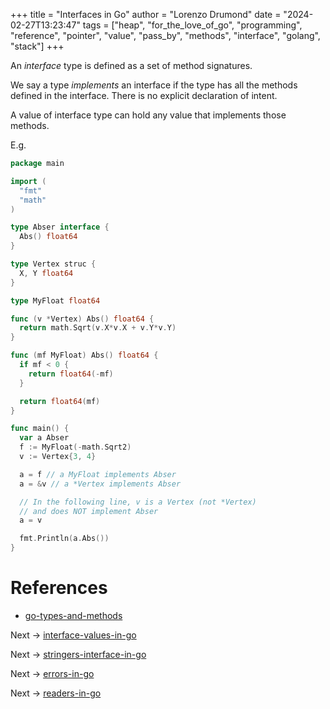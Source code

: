 +++
title = "Interfaces in Go"
author = "Lorenzo Drumond"
date = "2024-02-27T13:23:47"
tags = ["heap",  "for_the_love_of_go",  "programming",  "reference",  "pointer",  "value",  "pass_by",  "methods",  "interface",  "golang",  "stack"]
+++



An _interface_ type is defined as a set of method signatures.

We say a type _implements_ an interface if the type has all the methods defined in the interface. There is no explicit declaration of intent.

A value of interface type can hold any value that implements those methods.

E.g.
```go
package main

import (
  "fmt"
  "math"
)

type Abser interface {
  Abs() float64
}

type Vertex struc {
  X, Y float64
}

type MyFloat float64

func (v *Vertex) Abs() float64 {
  return math.Sqrt(v.X*v.X + v.Y*v.Y)
}

func (mf MyFloat) Abs() float64 {
  if mf < 0 {
    return float64(-mf)
  }

  return float64(mf)
}

func main() {
  var a Abser
  f := MyFloat(-math.Sqrt2)
  v := Vertex{3, 4}

  a = f // a MyFloat implements Abser
  a = &v // a *Vertex implements Abser

  // In the following line, v is a Vertex (not *Vertex)
  // and does NOT implement Abser
  a = v

  fmt.Println(a.Abs())
}
```

# References
- [go-types-and-methods](/wiki/go-types-and-methods/)

Next -> [interface-values-in-go](/wiki/interface-values-in-go/)

Next -> [stringers-interface-in-go](/wiki/stringers-interface-in-go/)

Next -> [errors-in-go](/wiki/errors-in-go/)

Next -> [readers-in-go](/wiki/readers-in-go/)
